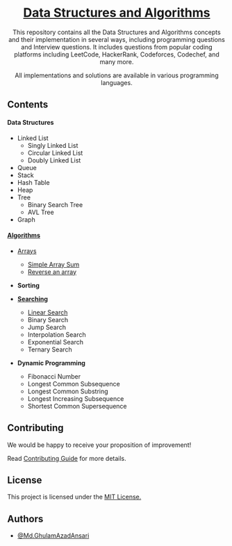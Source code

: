 <div align="center">
    <h1><a href="https://ghulamazad.github.io/Data-Structures-and-Algorithms">Data Structures and Algorithms</a></h1>
      <p>This repository contains all the Data Structures and Algorithms concepts and their implementation in several ways, including programming questions and Interview questions. It includes questions from popular coding platforms including LeetCode, HackerRank, Codeforces, Codechef, and many more.</p>
      <p>All implementations and solutions are available in various programming languages.</p>
</div>

## Contents
#### Data Structures

- Linked List
    - Singly Linked List
    - Circular Linked List
    - Doubly Linked List
- Queue
- Stack
- Hash Table
- Heap
- Tree
    - Binary Search Tree
    - AVL Tree
- Graph

#### [Algorithms](./02.Algorithms)
- [Arrays](./02.Algorithms/01.Arrays)
    - [Simple Array Sum](./02.Algorithms/01.Arrays/Simple%20Array%20Sum)
    - [Reverse an array](./02.Algorithms/01.Arrays/Reverse%20an%20Array)
- **Sorting**
- [**Searching**](./02.Algorithms/09.Searching)
    - [Linear Search](./02.Algorithms/09.Searching/01.Linear%20Search)
    - Binary Search
    - Jump Search
    - Interpolation Search
    - Exponential Search
    - Ternary Search

- **Dynamic Programming**
    - Fibonacci Number
    - Longest Common Subsequence
    - Longest Common Substring
    - Longest Increasing Subsequence
    - Shortest Common Supersequence


## Contributing
We would be happy to receive your proposition of improvement!

Read [Contributing Guide](./CONTRIBUTING.md) for more details.


## License
This project is licensed under the [MIT License.](./LICENSE)


## Authors
- [@Md.GhulamAzadAnsari](https://www.github.com/GhulamAzad)
